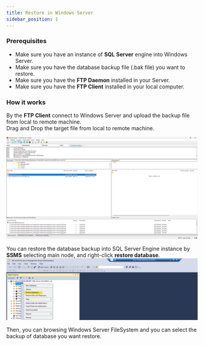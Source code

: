 ```yaml
---
title: Restore in Windows Server
sidebar_position: 1
---
```


### Prerequisites
* Make sure you have an instance of **SQL Server** engine into Windows Server.
* Make sure you have the database backup file (.bak file) you want to restore.
* Make sure you have the **FTP Daemon** installed in your Server.
* Make sure you have the **FTP Client** installed in your local computer.

### How it works
By the **FTP Client** connect to Windows Server and upload the backup file from local to remote machine.  
Drag and Drop the target file from local to remote machine.

![alt text](image.png)

You can restore the database backup into SQL Server Engine instance by **SSMS** selecting main node, and right-click **restore database**.
![alt text](image-1.png)

Then, you can browsing Windows Server FileSystem and you can select the backup of database you want restore.
